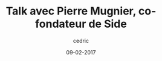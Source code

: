 ---
layout: video
title: "Talk avec Pierre Mugnier, co-fondateur de Side"
youtube_slug: "YieLGJixnHA"
date: 09-02-2017
author: cedric
locale: "fr"
labels:
  - talk
pushed: true
thumbnail: 2017-02-09-pierre-mugnier-fondateur-side.jpg
description: "Pour ce nouvel ApéroTalk, nous recevrons Pierre Mugnier, co-fondateur et CEO de Side, la plateforme Staffing-as-a-service qui réinvente le job étudiant !"
---